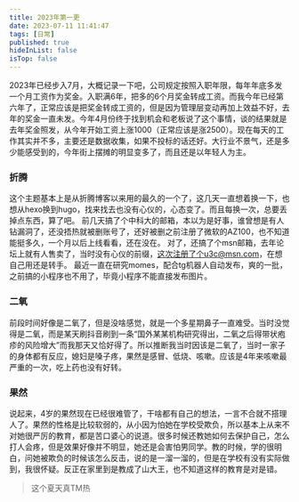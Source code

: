 ```yaml
---
title: 2023年第一更
date: 2023-07-11 11:41:47
tags: [日常]
published: true
hideInList: false
isTop: false
---
```


2023年已经步入7月，大概记录一下吧，公司规定按照入职年限，每年年底多发一个月工资作为奖金。入职满6年，把多的6个月奖金转成工资。而我今年已经第六年了，正常应该是把奖金转成工资的，但是因为管理层变动再加上效益不好，去年的奖金一直未发。今年4月份终于找到机会和老板说了这个事情，谈的结果就是去年奖金照发，从今年开始工资上涨1000（正常应该是涨2500）。现在每天的工作其实并不多，主要还是数据收集，如果不投标的话还好。大行业不景气，还是多少能感受到的，今年街上摆摊的明显变多了，而且还是以年轻人为主。

### 折腾
 这个主题基本上是从折腾博客以来用的最久的一个了，这几天一直想着换一下，也想从hexo换到hugo，找来找去也没有心仪的，心态变了。而且每换一次，总要丢掉点东西，算了吧。
 前几天搞了个中科大的邮箱，本以为是好事，谁曾想是有人钻漏洞了，还没捂热就被删账号了，还好被删之前注册了微软的AZ100，也不知道能挺多久，一个月以后上线看看，还在没在。
 对了，还搞了个msn邮箱，去年论坛上就有人售卖了，当时没有心仪的前缀，这次注册了个u3c@msn.com，在想自己用还是转手。
最近一直在研究momes，配合tg机器人自动发布，爽的一批，之前搞的小程序也不用了，毕竟小程序不能直接发布图片。
### 二氧
前段时间好像是二氧了，但是没啥感觉，就是一个多星期鼻子一直难受。当时没觉得是二氧，而是某天刷抖音刷到一条“国外某某机构研究得出，二氧之后得带状疱疹的风险增大”而我那天又恰好得了。所以推断我当时因该是二氧了，当时一家子的身体都有反应，媳妇是嗓子疼，果然是感冒、低烧、咳嗽。应该是4年来咳嗽最严重的一次，吃上药也没有好转。
### 果然
说起来，4岁的果然现在已经很难管了，干啥都有自己的想法，一言不合就不搭理人了。果然的性格是比较软弱的，从小因为怕她在学校受欺负，所以基本上从来不对她很严厉的教育，都是苦口婆心的说道。很多时候还教她如何去保护自己，怎么打人会疼，但是效果好像并不明显，她还是会害怕男同学。教的时候，学的很明白，问她被欺负的时候该怎么反击，说的是一溜一溜的，但是在学校有没有实际做到，我很怀疑。反正在家里到是教成了山大王，也不知道这样的教育是对是错。

> 这个夏天真TM热